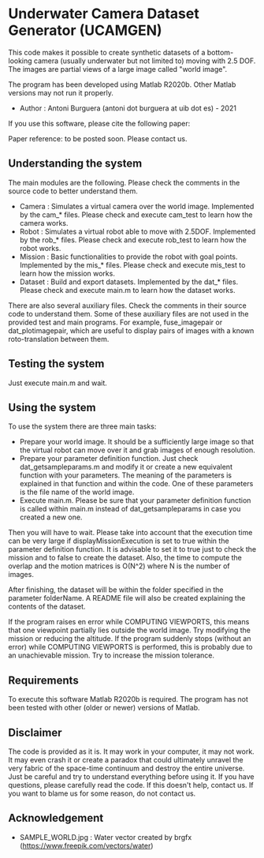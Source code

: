 # Underwater Camera Dataset Generator (UCAMGEN)

This code makes it possible to create synthetic datasets of a bottom-looking camera (usually underwater but not limited to) moving with 2.5 DOF. The images are partial views of a large image called "world image".

The program has been developed using Matlab R2020b. Other Matlab versions may not run it properly.

* Author : Antoni Burguera (antoni dot burguera at uib dot es) - 2021

If you use this software, please cite the following paper:

Paper reference: to be posted soon. Please contact us.

## Understanding the system

The main modules are the following. Please check the comments in the source code to better understand them.

* Camera  : Simulates a virtual camera over the world image. Implemented by the cam_* files. Please check and execute cam_test to learn how the camera works.
* Robot   : Simulates a virtual robot able to move with 2.5DOF. Implemented by the rob_* files. Please check and execute rob_test to learn how the robot works.
* Mission : Basic functionalities to provide the robot with goal points. Implemented by the mis_* files. Please check and execute mis_test to learn how the mission works.
* Dataset : Build and export datasets. Implemented by the dat_* files. Please check and execute main.m to learn how the dataset works.

There are also several auxiliary files. Check the comments in their source code to understand them. Some of these auxiliary files are not used in the provided test and main programs. For example, fuse_imagepair or dat_plotimagepair, which are useful to display pairs of images with a known roto-translation between them.

## Testing the system

Just execute main.m and wait.

## Using the system

To use the system there are three main tasks:

* Prepare your world image. It should be a sufficiently large image so that the virtual robot can move over it and grab images of enough resolution.
* Prepare your parameter definition function. Just check dat_getsampleparams.m and modify it or create a new equivalent function with your parameters. The meaning of the parameters is explained in that function and within the code. One of these parameters is the file name of the world image.
* Execute main.m. Please be sure that your parameter definition function is called within main.m instead of dat_getsampleparams in case you created a new one.

Then you will have to wait. Please take into account that the execution time can be very large if displayMissionExecution is set to true within the parameter definition function. It is advisable to set it to true just to check the mission and to false to create the dataset. Also, the time to compute the overlap and the motion matrices is O(N^2) where N is the number of images.

After finishing, the dataset will be within the folder specified in the parameter folderName. A README file will also be created explaining the contents of the dataset.

If the program raises en error while COMPUTING VIEWPORTS, this means that one viewpoint partially lies outside the world image. Try modifying the mission or reducing the altitude. If the program suddenly stops (without an error) while COMPUTING VIEWPORTS is performed, this is probably due to an unachievable mission. Try to increase the mission tolerance.

## Requirements

To execute this software Matlab R2020b is required. The program has not been tested with other (older or newer) versions of Matlab.

## Disclaimer

The code is provided as it is. It may work in your computer, it may not work. It may even crash it or create a paradox that could ultimately unravel the very fabric of the space-time continuum and destroy the entire universe. Just be careful and try to understand everything before using it. If you have questions, please carefully read the code. If this doesn't help, contact us. If you want to blame us for some reason, do not contact us.

## Acknowledgement

* SAMPLE\_WORLD.jpg : Water vector created by brgfx (https://www.freepik.com/vectors/water)